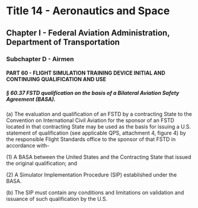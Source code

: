 
# Title 14 - Aeronautics and Space
## Chapter I - Federal Aviation Administration, Department of Transportation
### Subchapter D - Airmen
#### PART 60 - FLIGHT SIMULATION TRAINING DEVICE INITIAL AND CONTINUING QUALIFICATION AND USE
##### § 60.37 FSTD qualification on the basis of a Bilateral Aviation Safety Agreement (BASA).

(a) The evaluation and qualification of an FSTD by a contracting State to the Convention on International Civil Aviation for the sponsor of an FSTD located in that contracting State may be used as the basis for issuing a U.S. statement of qualification (see applicable QPS, attachment 4, figure 4) by the responsible Flight Standards office to the sponsor of that FSTD in accordance with-

(1) A BASA between the United States and the Contracting State that issued the original qualification; and

(2) A Simulator Implementation Procedure (SIP) established under the BASA.

(b) The SIP must contain any conditions and limitations on validation and issuance of such qualification by the U.S.
